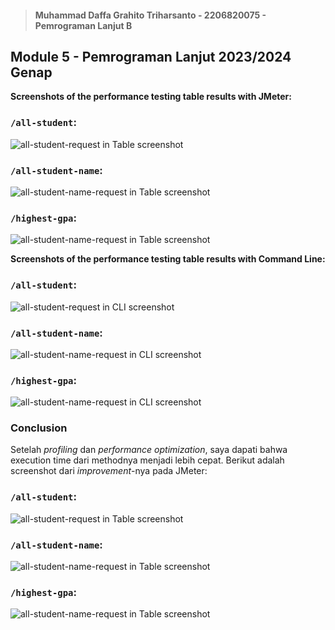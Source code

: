 > #### Muhammad Daffa Grahito Triharsanto - 2206820075 - Pemrograman Lanjut B

## Module 5 - Pemrograman Lanjut 2023/2024 Genap

**Screenshots of the performance testing table results with JMeter:**

### `/all-student`:
![all-student-request in Table screenshot](https://cdn.discordapp.com/attachments/1201794782402187324/1216054175834701906/image.png?ex=65fefdb4&is=65ec88b4&hm=ffdac37b7b1ff0a681c7775c89edc8449ac8ef76655436cdb185f144c2d5ed43&)

### `/all-student-name`:
![all-student-name-request in Table screenshot](https://cdn.discordapp.com/attachments/1201794782402187324/1216055409756995694/image.png?ex=65fefeda&is=65ec89da&hm=d0790c10ffe87e269bfa8280c935db603ae4b4af2b0eef5618dbeceacbd043dc&)

### `/highest-gpa`:
![all-student-name-request in Table screenshot](https://cdn.discordapp.com/attachments/1201794782402187324/1216056073132445707/image.png?ex=65feff79&is=65ec8a79&hm=e087075db889edfa69a34c1a28fb0b35249f503b314c530625f4a9f3fa16a923&)

**Screenshots of the performance testing table results with Command Line:**

### `/all-student`:
![all-student-request in CLI screenshot](https://cdn.discordapp.com/attachments/1201794782402187324/1216059478319960124/image.png?ex=65ff02a4&is=65ec8da4&hm=9668e61f322b380e0d7912ff146fd874c1b1a37700f83f55a0d62d77eee3e7ac&)

### `/all-student-name`:
![all-student-name-request in CLI screenshot](https://cdn.discordapp.com/attachments/1201794782402187324/1216059526252462222/image.png?ex=65ff02b0&is=65ec8db0&hm=e0274ed07e5632df3fe6000052859546a2f0def1b02d494f7aeb5887e3ce41c3&)

### `/highest-gpa`:
![all-student-name-request in CLI screenshot](https://cdn.discordapp.com/attachments/1201794782402187324/1216059575023964231/image.png?ex=65ff02bb&is=65ec8dbb&hm=4773a70900ca1fc1e79d2d4c0767bb15f0cb96c30e7020b7a3e9b43456ac9ea1&)

### Conclusion
Setelah *profiling* dan *performance optimization*, saya dapati bahwa execution time dari methodnya menjadi lebih cepat. Berikut adalah screenshot dari *improvement*-nya pada JMeter:

### `/all-student`:
![all-student-request in Table screenshot](https://cdn.discordapp.com/attachments/1201794782402187324/1216082740508885012/image.png?ex=65ff184f&is=65eca34f&hm=01e04ba843fddf01c1c89d749012d630540a640902c21192c449090b8d371f2c&)

### `/all-student-name`:
![all-student-name-request in Table screenshot](https://cdn.discordapp.com/attachments/1201794782402187324/1216082885610704906/image.png?ex=65ff1871&is=65eca371&hm=c5de84b9201d22a9ae6855a05a44eae045760a1fbe4f7e84c396b470450f0779&)

### `/highest-gpa`:
![all-student-name-request in Table screenshot](https://cdn.discordapp.com/attachments/1201794782402187324/1216082992452075572/image.png?ex=65ff188b&is=65eca38b&hm=a970ba18dd9d868f6dfd4e19475584df9c2a4e4f18b9e777f725fcdf4eae8043&)
